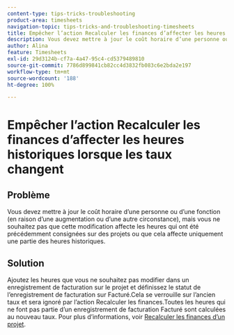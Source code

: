 ```yaml
---
content-type: tips-tricks-troubleshooting
product-area: timesheets
navigation-topic: tips-tricks-and-troubleshooting-timesheets
title: Empêcher l’action Recalculer les finances d’affecter les heures historiques lorsque les taux changent
description: Vous devez mettre à jour le coût horaire d’une personne ou d’une fonction (en raison d’une augmentation ou d’une autre circonstance), mais vous ne souhaitez pas que cette modification affecte les heures qui ont été précédemment consignées sur des projets ou que cela affecte uniquement une partie des heures historiques.
author: Alina
feature: Timesheets
exl-id: 29d3124b-cf7a-4a47-95c4-cd5379489810
source-git-commit: 7786d899841cb82cc4d3832fb083c6e2bda2e197
workflow-type: tm+mt
source-wordcount: '188'
ht-degree: 100%

---
```


# Empêcher l’action Recalculer les finances d’affecter les heures historiques lorsque les taux changent

## Problème

Vous devez mettre à jour le coût horaire d’une personne ou d’une fonction (en raison d’une augmentation ou d’une autre circonstance), mais vous ne souhaitez pas que cette modification affecte les heures qui ont été précédemment consignées sur des projets ou que cela affecte uniquement une partie des heures historiques.

## Solution

Ajoutez les heures que vous ne souhaitez pas modifier dans un enregistrement de facturation sur le projet et définissez le statut de l’enregistrement de facturation sur Facturé.Cela se verrouille sur l’ancien taux et sera ignoré par l’action Recalculer les finances.Toutes les heures qui ne font pas partie d’un enregistrement de facturation Facturé sont calculées au nouveau taux. Pour plus d’informations, voir [Recalculer les finances d’un projet](../../manage-work/projects/project-finances/recalculate-project-finances.md).
